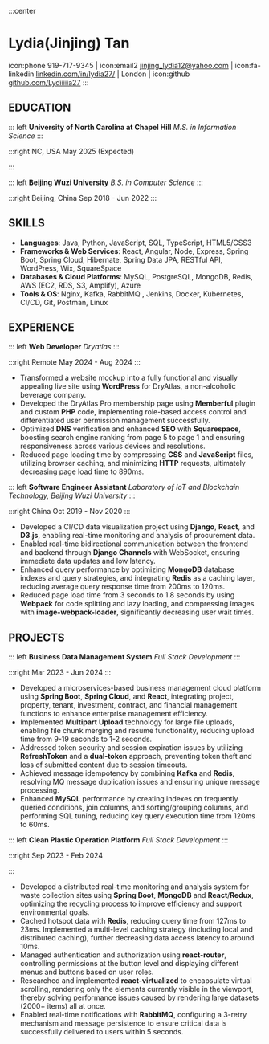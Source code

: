 :::center

# Lydia(Jinjing) Tan

icon:phone 919-717-9345  |  icon:email2 jinjing_lydia12@yahoo.com | icon:fa-linkedin [linkedin.com/in/lydia27/](https://www.linkedin.com/in/lydia27/) | London | icon:github [github.com/Lydiiiiia27](https://github.com/Lydiiiiia27)
:::

## **EDUCATION**

::: left
**University of North Carolina at Chapel Hill**
*M.S. in Information Science*
:::

:::right
NC, USA
May 2025 (Expected)

:::

::: left
**Beijing Wuzi University**
*B.S. in Computer Science*
:::

:::right
Beijing, China
Sep 2018 - Jun 2022
:::

## SKILLS

- **Languages**: Java, Python, JavaScript, SQL, TypeScript, HTML5/CSS3
- **Frameworks & Web Services**: React, Angular, Node, Express, Spring Boot, Spring Cloud, Hibernate, Spring Data JPA, RESTful API, WordPress, Wix, SquareSpace
- **Databases & Cloud Platforms**: MySQL, PostgreSQL, MongoDB, Redis, AWS (EC2, RDS, S3, Amplify), Azure
- **Tools & OS**: Nginx, Kafka, RabbitMQ , Jenkins, Docker,  Kubernetes, CI/CD, Git, Postman, Linux

## EXPERIENCE

::: left
**Web Developer**
*Dryatlas*
:::

:::right
Remote
May 2024 - Aug 2024
:::

- Transformed a website mockup into a fully functional and visually appealing live site using **WordPress** for DryAtlas, a non-alcoholic beverage company.
- Developed the DryAtlas Pro membership page using **Memberful** plugin and custom **PHP** code, implementing role-based access control and differentiated user permission management successfully.
- Optimized **DNS** verification and enhanced **SEO** with **Squarespace**, boosting search engine ranking from page 5 to page 1 and ensuring responsiveness across various devices and resolutions.
- Reduced page loading time by compressing **CSS** and **JavaScript** files, utilizing browser caching, and minimizing **HTTP** requests, ultimately decreasing page load time to 890ms.

::: left
**Software Engineer Assistant**
*Laboratory of IoT and Blockchain Technology, Beijing Wuzi University*
:::

:::right
China
Oct 2019 - Nov 2020
:::

- Developed a CI/CD data visualization project using **Django**, **React**, and **D3.js**, enabling real-time monitoring and analysis of procurement data.
- Enabled real-time bidirectional communication between the frontend and backend through **Django Channels** with WebSocket, ensuring immediate data updates and low latency.
- Enhanced query performance by optimizing **MongoDB** database indexes and query strategies, and integrating **Redis** as a caching layer, reducing average query response time from 200ms to 120ms.
- Reduced page load time from 3 seconds to 1.8 seconds by using **Webpack** for code splitting and lazy loading, and compressing images with **image-webpack-loader**, significantly decreasing user wait times.

## PROJECTS

::: left
**Business Data Management System**
*Full Stack Development*
:::

:::right
Mar 2023 - Jun 2024
:::

- Developed a microservices-based business management cloud platform using **Spring Boot**, **Spring Cloud**, and **React**, integrating project, property, tenant, investment, contract, and financial management functions to enhance enterprise management efficiency.
- Implemented **Multipart Upload** technology for large file uploads, enabling file chunk merging and resume functionality, reducing upload time from 9-19 seconds to 1-2 seconds.
- Addressed token security and session expiration issues by utilizing **RefreshToken** and a **dual-token** approach, preventing token theft and loss of submitted content due to session timeouts.
- Achieved message idempotency by combining **Kafka** and **Redis**, resolving MQ message duplication issues and ensuring unique message processing.
- Enhanced **MySQL** performance by creating indexes on frequently queried conditions, join columns, and sorting/grouping columns, and performing SQL tuning, reducing key query execution time from 120ms to 60ms.

::: left
**Clean Plastic Operation Platform**
*Full Stack Development*
:::

:::right
Sep 2023 - Feb 2024

:::

- Developed a distributed real-time monitoring and analysis system for waste collection sites using **Spring Boot**, **MongoDB** and **React**/**Redux**, optimizing the recycling process to improve efficiency and support environmental goals.
- Cached hotspot data with **Redis**, reducing query time from 127ms to 23ms. Implemented a multi-level caching strategy (including local and distributed caching), further decreasing data access latency to around 10ms.
- Managed authentication and authorization using **react-router**, controlling permissions at the button level and displaying different menus and buttons based on user roles.
- Researched and implemented **react-virtualized** to encapsulate virtual scrolling, rendering only the elements currently visible in the viewport, thereby solving performance issues caused by rendering large datasets (2000+ items) all at once.
- Enabled real-time notifications with **RabbitMQ**, configuring a 3-retry mechanism and message persistence to ensure critical data is successfully delivered to users within 5 seconds.
